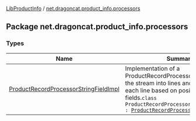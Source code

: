 [LibProductInfo](../index.md) / [net.dragoncat.product_info.processors](./index.md)

## Package net.dragoncat.product_info.processors

### Types

| Name | Summary |
|---|---|
| [ProductRecordProcessorStringFieldImpl](-product-record-processor-string-field-impl/index.md) | Implementation of a ProductRecordProcessor that parses the stream into lines and then parses each line based on positional fields.`class ProductRecordProcessorStringFieldImpl : `[`ProductRecordProcessor`](../net.dragoncat.product_info/-product-record-processor/index.md) |
